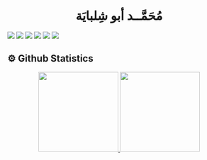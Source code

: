 <h1 align="center">
  <b> مُحَمَّــد أبو شِلبايَة </b>
</h1>



<p>
  <img src="https://img.shields.io/badge/-HTML-c58545?style=for-the-badge&logo=Java&logoColor=c58545&labelColor=282828">
  <img src="https://img.shields.io/badge/Python-3776AB?style=for-the-badge&logo=python&logoColor=white" />
  <img src="https://img.shields.io/badge/C-00599C?style=for-the-badge&logo=c&logoColor=white" />
  <img src="https://img.shields.io/badge/C%2B%2B-00599C?style=for-the-badge&logo=c%2B%2B&logoColor=white" />
  <img src="https://img.shields.io/badge/Java-ED8B00?style=for-the-badge&logo=java&logoColor=white" />
  <img src="https://img.shields.io/badge/Bash?style=for-the-badge&logo=java&logoColor=white" />
</p>

## ⚙️ Github Statistics
<p align="center">
<a href="https://github.com/mabushelbaia">
  <img height="180em" src="https://github-readme-stats.vercel.app/api?username=mabushelbaia&theme=github_dark&show_icons=true&include_all_commits=true"/>
  <img height="180em" src="https://github-readme-stats.vercel.app/api/top-langs/?username=mabushelbaia&layout=compact&theme=github_dark&langs_count=8"/>
</a>
</p>

